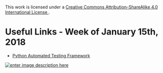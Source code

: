 This work is licensed under a [Creative Commons Attribution-ShareAlike 4.0 International License ](http://creativecommons.org/licenses/by-sa/4.0/).

Useful Links - Week of January 15th, 2018
======

- [Python Automated Testing Framework](https://pymotw.com/3/unittest/index.html)

[![enter image description here](https://i.creativecommons.org/l/by-sa/4.0/80x15.png) ](http://creativecommons.org/licenses/by-sa/4.0/)
